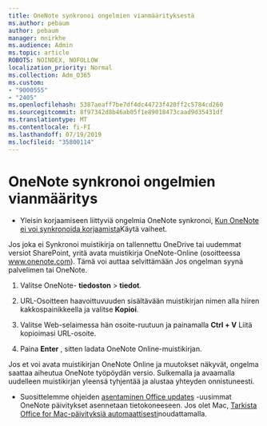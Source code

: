 ```yaml
---
title: OneNote synkronoi ongelmien vianmäärityksestä
ms.author: pebaum
author: pebaum
manager: mnirkhe
ms.audience: Admin
ms.topic: article
ROBOTS: NOINDEX, NOFOLLOW
localization_priority: Normal
ms.collection: Adm_O365
ms.custom:
- "9000555"
- "2405"
ms.openlocfilehash: 5387aeaff7be7df4dc44723f420ff2c5784cd260
ms.sourcegitcommit: 8f97342d8b46ab05f1e89018473caad9d35431df
ms.translationtype: MT
ms.contentlocale: fi-FI
ms.lasthandoff: 07/19/2019
ms.locfileid: "35800114"
---
```

# <a name="troubleshoot-onenote-sync-issues"></a>OneNote synkronoi ongelmien vianmääritys

* Yleisin korjaamiseen liittyviä ongelmia OneNote synkronoi, [Kun OneNote ei voi synkronoida korjaamista](https://support.office.com/article/Fix-issues-when-you-can-t-sync-OneNote-299495ef-66d1-448f-90c1-b785a6968d45)Käytä vaiheet.

Jos joka ei Synkronoi muistikirja on tallennettu OneDrive tai uudemmat versiot SharePoint, yritä avata muistikirja OneNote-Online (osoitteessa www.onenote.com). Tämä voi auttaa selvittämään Jos ongelman syynä palvelimen tai OneNote.

1. Valitse OneNote- **tiedoston** > **tiedot**.

2. URL-Osoitteen haavoittuvuuden sisältävään muistikirjan nimen alla hiiren kakkospainikkeella ja valitse **Kopioi**.

3. Valitse Web-selaimessa hän osoite-ruutuun ja painamalla **Ctrl + V** Liitä kopioimasi URL-osoite.

4. Paina **Enter** , sitten ladata OneNote Online-muistikirjan.

Jos et voi avata muistikirjan OneNote Online ja muutokset näkyvät, ongelma saattaa aiheutua OneNote työpöydän versio. Sulkemalla ja avaamalla uudelleen muistikirjan yleensä tyhjentää ja alustaa yhteyden onnistuneesti.

* Suosittelemme ohjeiden [asentaminen Office updates](https://support.office.com/article/Install-Office-updates-2ab296f3-7f03-43a2-8e50-46de917611c5) -uusimmat OneNote päivitykset asennetaan tietokoneeseen. Jos olet Mac, [Tarkista Office for Mac-päivityksiä automaattisesti](https://support.office.com/article/update-office-for-mac-automatically-bfd1e497-c24d-4754-92ab-910a4074d7c1)noudattamalla.